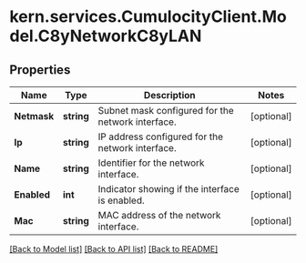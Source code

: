 
# kern.services.CumulocityClient.Model.C8yNetworkC8yLAN

## Properties

Name | Type | Description | Notes
------------ | ------------- | ------------- | -------------
**Netmask** | **string** | Subnet mask configured for the network interface. | [optional] 
**Ip** | **string** | IP address configured for the network interface. | [optional] 
**Name** | **string** | Identifier for the network interface. | [optional] 
**Enabled** | **int** | Indicator showing if the interface is enabled. | [optional] 
**Mac** | **string** | MAC address of the network interface. | [optional] 

[[Back to Model list]](../README.md#documentation-for-models)
[[Back to API list]](../README.md#documentation-for-api-endpoints)
[[Back to README]](../README.md)

